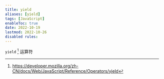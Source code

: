 ```yaml
---
title: yield
aliases: [yield]
tags: [JavaScript]
enableToc: true
date: 2022-10-19
lastmod: 2022-10-26
disabled rules: 
---
```


`yield` [^1] 运算符

[^1]: <https://developer.mozilla.org/zh-CN/docs/Web/JavaScript/Reference/Operators/yield>

